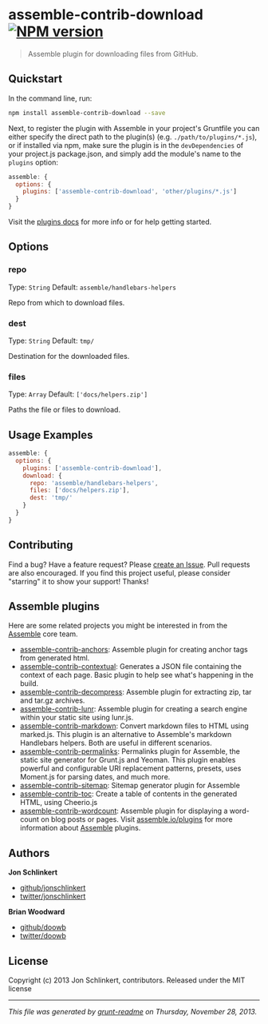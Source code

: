 # assemble-contrib-download [![NPM version](https://badge.fury.io/js/assemble-contrib-download.png)](http://badge.fury.io/js/assemble-contrib-download) 

> Assemble plugin for downloading files from GitHub.

## Quickstart
In the command line, run:

```bash
npm install assemble-contrib-download --save
```

Next, to register the plugin with Assemble in your project's Gruntfile you can either specify the direct path to the plugin(s) (e.g. `./path/to/plugins/*.js`), or if installed via npm, make sure the plugin is in the `devDependencies` of your project.js package.json, and simply add the module's name to the `plugins` option:

```js
assemble: {
  options: {
    plugins: ['assemble-contrib-download', 'other/plugins/*.js']
  }
}
```
Visit the [plugins docs](http://assemble.io/plugins/) for more info or for help getting started.



## Options
### repo
Type: `String`
Default: `assemble/handlebars-helpers`

Repo from which to download files.

### dest
Type: `String`
Default: `tmp/`

Destination for the downloaded files.

### files
Type: `Array`
Default: `['docs/helpers.zip']`

Paths the file or files to download.



## Usage Examples
```js
assemble: {
  options: {
    plugins: ['assemble-contrib-download'],
    download: {
      repo: 'assemble/handlebars-helpers',
      files: ['docs/helpers.zip'],
      dest: 'tmp/'
    }
  }
}
```



## Contributing
Find a bug? Have a feature request? Please [create an Issue](https://github.com/assemble/assemble-contrib-download/issues). Pull requests are also encouraged.
If you find this project useful, please consider "starring" it to show your support! Thanks!


## Assemble plugins
Here are some related projects you might be interested in from the [Assemble](http://assemble.io) core team. 

+ [assemble-contrib-anchors](https://github.com/assemble/assemble-contrib-anchors): Assemble plugin for creating anchor tags from generated html. 
+ [assemble-contrib-contextual](https://github.com/assemble/assemble-contrib-contextual): Generates a JSON file containing the context of each page. Basic plugin to help see what's happening in the build. 
+ [assemble-contrib-decompress](https://github.com/assemble/assemble-contrib-decompress): Assemble plugin for extracting zip, tar and tar.gz archives.  
+ [assemble-contrib-lunr](https://github.com/assemble/assemble-contrib-lunr): Assemble plugin for creating a search engine within your static site using lunr.js. 
+ [assemble-contrib-markdown](https://github.com/assemble/assemble-contrib-markdown): Convert markdown files to HTML using marked.js. This plugin is an alternative to Assemble's markdown Handlebars helpers. Both are useful in different scenarios. 
+ [assemble-contrib-permalinks](https://github.com/assemble/assemble-contrib-permalinks): Permalinks plugin for Assemble, the static site generator for Grunt.js and Yeoman. This plugin enables powerful and configurable URI replacement patterns, presets, uses Moment.js for parsing dates, and much more. 
+ [assemble-contrib-sitemap](https://github.com/assemble/assemble-contrib-sitemap): Sitemap generator plugin for Assemble 
+ [assemble-contrib-toc](https://github.com/assemble/assemble-contrib-toc): Create a table of contents in the generated HTML, using Cheerio.js 
+ [assemble-contrib-wordcount](https://github.com/assemble/assemble-contrib-wordcount): Assemble plugin for displaying a word-count on blog posts or pages. 
Visit [assemble.io/plugins](http:/assemble.io/plugins/) for more information about [Assemble](http:/assemble.io/) plugins.



## Authors

**Jon Schlinkert**

+ [github/jonschlinkert](https://github.com/jonschlinkert)
+ [twitter/jonschlinkert](http://twitter.com/jonschlinkert)

**Brian Woodward**

+ [github/doowb](https://github.com/doowb)
+ [twitter/doowb](http://twitter.com/jonschlinkert)


## License
Copyright (c) 2013 Jon Schlinkert, contributors.
Released under the MIT license

***

_This file was generated by [grunt-readme](https://github.com/assemble/grunt-readme) on Thursday, November 28, 2013._

[grunt]: http://gruntjs.com/
[Getting Started]: https://github.com/gruntjs/grunt/blob/devel/docs/getting_started.md
[package.json]: https://npmjs.org/doc/json.html

